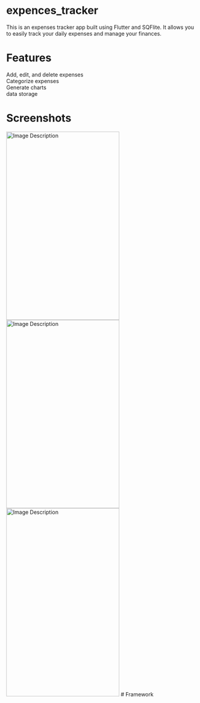 # expences_tracker

This is an expenses tracker app built using Flutter and SQFlite. It allows you to easily track your daily expenses and manage your finances.
<h1>Features</h1>

Add, edit, and delete expenses<br>
Categorize expenses<br>
Generate charts<br>
data storage<br>

<h1>Screenshots</h1>
<img src="images/Screenshot_20230811_110521.jpg" alt="Image Description" width="300" height="500">
<img src="images/Screenshot_20230811_110528.jpg" alt="Image Description" width="300" height="500">
<img src="images/Screenshot_20230811_111136.jpg" alt="Image Description" width="300" height="500">
#   F r a m e w o r k  
 